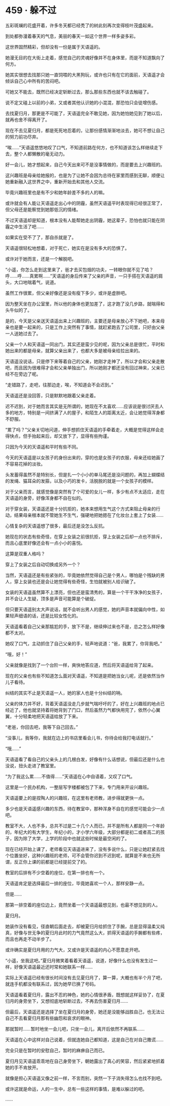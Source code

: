 # 459 · 躲不过

五彩斑斓的花盛开着，许多冬天都已经秃了的树此刻再次变得枝叶茂盛起来。

到处都弥漫着春天的气息，美丽的春天一如这个世界一样多姿多彩。

这世界固然精彩，但却没有一份是属于天语遥的。

她漫无目的在大街上走着，感觉自己的灵魂好像并不在身体里，而是不知道飘向了何方。

她其实很想去找那只她一直饲喂的大黑狗玩，或许也只有在它的面前，天语遥才会倾诉自己心中所有的苦闷吧。

可她又不能去，既然已经决定斩断过去，那么那些东西也就不该去触碰了。

说不定又碰上以前的小弟，又或者其他认识她的小混混，那恐怕只会徒增伤感。

去找夏归月，那更是不可能了，天语遥完全不敢见她，因为她怕她见到了她以后，就再也舍不得离开了。

现在不去见夏归月，都是死死地忍着的，让那份感情渐渐地淡去，她可不想让自己的努力前功尽弃。

“唉……”天语遥悠悠地叹了口气，不知道前路在何方，也不知道该怎么样继续走下去，整个人都懒散的毫无动力。

好一会儿，她才想起来，自己今天出来可不是没事情做的，而是要去上兴趣班的。

这兴趣班是母亲给她报的，也是为了让她不会因为总待在家里而感到无聊，顺便让她重新融入这世界之中，重新开始去和其他人交流。

毕竟兴趣班里也是有不少和她年龄差不多的人的嘛。

或许就会有人能让天语遥走出心中的阴霾，虽然天语遥平时表现得已经很正常了，但父母还是能察觉到她那低沉的情绪。

不过天语遥却是知道，根本没有人能帮她走出阴霾，她这辈子，恐怕也就只能在阴霾之中生活了吧……

如果实在受不了了，那自杀就是了。

天语遥很轻松地想着，对于死亡，她实在是没有多大的恐惧了。

或许对于她而言，还是一个解脱吧。

“小遥，你怎么走到这里来了，爸才去买包烟的功夫，一转眼你就不见了哈？呼……呼……真累啊……”天语遥的身后传来了父亲的声音，一只手搭在天语遥的肩头，大口地喘着气，说道。

虽然工作很累，但父亲好像还是没有瘦下多少，或许是虚胖吧。

因为整天坐在办公室里，所以他的身体也更加差了，这才跑了没几步路，就喘得和头牛似的了。

是的，今天是父亲送天语遥出来上兴趣班的，主要还是母亲放心不下她吧，本来母亲也是要一起来的，只是工作上突然有了事情，就赶紧跑去了公司里，只好由父亲一人送她过去了。

父亲一个人和天语遥一同出门，其实还是蛮少见的呢，因为父亲总是很忙，平时和她出来的都是母亲，就算父亲出来了，也都大多是被母亲给拉出来的。

天语遥没说话，只是停下来等着自己的父亲，她刚才走神了，所以才会和父亲走散吧，而且因为很难得才会和父亲单独出门，所以她刚才都还没有回过神来，父亲已经不在旁边了呢。

“走错路了，走吧，往那边走，唉，不知道会不会迟到。”

天语遥还是没回答，只是默默地跟着父亲走着。

迟不迟到，对于她而言其实是无所谓的，她现在不太喜欢……应该说是很讨厌去人多的地方，特别是一间挤满了人的屋子，和陌生人的距离太近，会让她觉得浑身都不舒服。

“累了吗？”父亲关切地问道，伸手想抓住天语遥的手牵着走，大概是觉得这样会走得快点，但手抬起来后，却又放下了，显得有些拘谨。

只因为今天的天语遥和平时有些不同。

今天的天语遥是以女孩子的身份出来的，穿的也是女孩子的衣服，母亲还给她画了不容易花掉的淡妆。

头发蓄得虽然不是特别长，但是扎一个小小的单马尾还是没问题的，再加上蝴蝶结的发绳、猫耳朵的发箍，以及小巧的发卡，活脱脱的就是一个女孩子的模样。

对于父亲而言，就感觉像是突然有了个可爱的女儿一样，多少有点不太适应，走在天语遥的身旁，好像浑身都不自在似的。

对于穿女装，天语遥还是十分抗拒的，她本来想用生气这个方式来阻止母亲的行动，结果母亲根本就不管她生不生气，强硬地把她摁在了化妆台上套上了女装……

心情复杂的天语遥想了很多，最后还是没怎么反抗。

她现在的状态有些奇怪，在穿上女装之前很抗拒，穿上女装之后却一点也不排斥，而且心底里好像还会有一点小小的喜悦。

这算是双重人格吗？

穿上了女装之后自动切换成另外一个？

当然，天语遥还是有些紧张的，毕竟她依然觉得自己是个男人，哪怕是个残缺的男人，穿上女装也还是会让她觉得有些奇怪，生怕就被别人给识破了。

女装的天语遥虽然算不上漂亮，但也还是蛮清秀的，算是一个干干净净的女孩子，并不会让人生疑，顶多是声音可能算是个破绽。

但只要天语遥别太大声说话，就不会听出男人的感觉，她的声音本就偏向中性，如果轻声细语的话，还是比较女性化的。

天语遥看着自己父亲那尴尬的手，放下不是，继续伸过来也不是，总之怎么样好像都不太对。

她叹了口气，主动抓住了自己父亲的手，轻声地说道：“爸，我累了，你背我吧。”

“哦，好！”

父亲就像是找到了一个台阶一样，爽快地答应道，然后将天语遥给背了起来。

现在的父亲也有些不知道怎么面对天语遥，不知道是把她当女儿呢，还是依然当作儿子看待。

纠结的其实不止是天语遥一人，她的家人也是十分纠结的呐。

父亲的体力并不好，背着天语遥没走几步就气喘吁吁的了，好在上兴趣班的地点已经近了，他也就坚持着将她背到了门口，然后虽然力气都快用完了，依然小心翼翼，十分轻柔地把天语遥给放了下来。

“老爸，你回去吧，我等下自己回去。”

“没事儿，我等你，我就在边上的书店里看会儿书，你待会给我打电话就行。”

“哦……”

天语遥看了看自己的父亲头上的几根白发，好像有什么话想说，但最后还是什么也没说，扭头走进了教室里。

“为了我这么累……不值得……”天语遥在心中自语着，又叹了口气。

这里是一个民办机构，一整层写字楼都被包了下来，专门用来开设兴趣班。

天语遥要上的是捏陶人的兴趣班，在这里有老师教，进步得就更快一点。

多少也是天语遥感兴趣的东西，待在教室中，那种浑身不自在的感觉可能会少一点吧。

教室不大，人也不多，总共不过是二十几个人而已，并不是所有人都是同一个年龄的，年纪大的有大学生，年纪小的，才小学六年级，大部分都是初二或者高二的孩子，因为除了大学，上学的阶段中也就这些时候是最空闲的了。

现在已经开始上课了，老师看见天语遥进来了，没有多说什么，只是让她赶紧去找个位置坐好，这种兴趣班的老师，可不会管你迟到不迟到呢，就算是不来也无所谓，反正你上课的前都是已经提前交了的。

教室的后排有不少空着的座位，在第一排也有一个。

天语遥肯定是选择最后一排的座位，毕竟她喜欢一个人，那样安静一点。

但是……

那第一排空着的座位边上，竟然坐着一个天语遥最想见到，也最不想见到的人。

夏归月。

她装作没有看见，径直朝后面走去，却被夏归月给抓住了手腕，总是显得温柔又纯真，好像与世无争的夏归月此时的力气竟然这么大，抓得天语遥的手腕都有些疼，而且也再走不动半步了。

或许确实是夏归月用的力气大，又或许是天语遥的内心不愿意走开吧。

“小遥，坐我这吧。”夏归月微笑着看着天语遥，说道，好像什么也没有发生过一样，好像天语遥最近还时常和她联系一样……

实际上天语遥已经有很长时间没有去见夏归月了，算一算，大概也有半个月了吧，就连手机都没有联系过，因为她早已换了号码。

天语遥看着夏归月，露出不忍的神色，她的心情很矛盾，既想就这样妥协了，在夏归月的身旁坐下，又想彻底地斩断过去，不再去伤害夏归月……

但最后，天语遥还是选择了坐在夏归月的身旁，她还是没能够战胜自己，也无法让自己不去看夏归月那有些幽怨和哀求的眼神。

那就暂时……暂时地坐一会儿吧，只坐一会儿，离开后依然不再联系……

天语遥在心中这样对自己说着，但就连她自己都知道，这是自己在对自己撒谎……

完全只是在暂时的安慰自己，暂时的麻痹自己而已。

夏归月见天语遥乖乖地在自己身旁坐下，朝她露出了真心的笑容，然后紧紧地抓着她的手不肯放开。

就像是担心天语遥又像之前一样，不言而别，突然一下子消失得怎么也找不到吧。

或许这就是命运，人的一生中，总有一些这样的事情，是难以躲过的吧。

……
